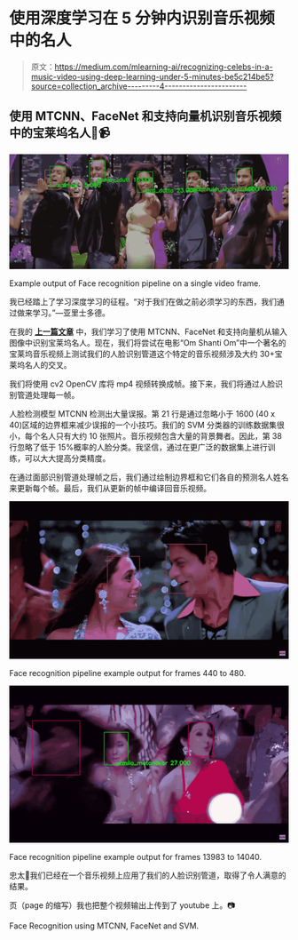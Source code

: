 # 使用深度学习在 5 分钟内识别音乐视频中的名人

> 原文：<https://medium.com/mlearning-ai/recognizing-celebs-in-a-music-video-using-deep-learning-under-5-minutes-be5c214be5?source=collection_archive---------4----------------------->

## 使用 MTCNN、FaceNet 和支持向量机识别音乐视频中的宝莱坞名人🎼📹

![](img/26d3f80a422aae87cc218579522d0d9e.png)

Example output of Face recognition pipeline on a single video frame.

我已经踏上了学习深度学习的征程。“对于我们在做之前必须学习的东西，我们通过做来学习。”—亚里士多德。

在我的 [**上一篇文章**](/@nan-u/face-recognition-using-deep-learning-under-5-minutes-ad8a52fc1be9) 中，我们学习了使用 MTCNN、FaceNet 和支持向量机从输入图像中识别宝莱坞名人。现在，我们将尝试在电影“Om Shanti Om”中一个著名的宝莱坞音乐视频上测试我们的人脸识别管道这个特定的音乐视频涉及大约 30+宝莱坞名人的交叉。

我们将使用 cv2 OpenCV 库将 mp4 视频转换成帧。接下来，我们将通过人脸识别管道处理每一帧。

人脸检测模型 MTCNN 检测出大量误报。第 21 行是通过忽略小于 1600 (40 x 40)区域的边界框来减少误报的一个小技巧。我们的 SVM 分类器的训练数据集很小，每个名人只有大约 10 张照片。音乐视频包含大量的背景舞者。因此，第 38 行忽略了低于 15%概率的人脸分类。我坚信，通过在更广泛的数据集上进行训练，可以大大提高分类精度。

在通过面部识别管道处理帧之后，我们通过绘制边界框和它们各自的预测名人姓名来更新每个帧。最后，我们从更新的帧中编译回音乐视频。

![](img/5e3f3e75563785f354caf53ff616cfd2.png)

Face recognition pipeline example output for frames 440 to 480.

![](img/524899e1793c1cd1bdc51118f693b05c.png)

Face recognition pipeline example output for frames 13983 to 14040.

忠太🎉我们已经在一个音乐视频上应用了我们的人脸识别管道，取得了令人满意的结果。

页（page 的缩写）我也把整个视频输出上传到了 youtube 上。📷

Face Recognition using MTCNN, FaceNet and SVM.